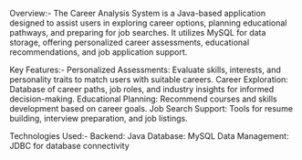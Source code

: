 Overview:-
The Career Analysis System is a Java-based application designed to assist users in exploring career options, 
planning educational pathways, and preparing for job searches. It utilizes MySQL for data storage,
offering personalized career assessments, educational recommendations, and job application support.

Key Features:-
Personalized Assessments: Evaluate skills, interests, and personality traits to match users with suitable careers.
Career Exploration: Database of career paths, job roles, and industry insights for informed decision-making.
Educational Planning: Recommend courses and skills development based on career goals.
Job Search Support: Tools for resume building, interview preparation, and job listings.

Technologies Used:-
Backend: Java
Database: MySQL
Data Management: JDBC for database connectivity
